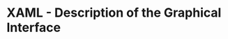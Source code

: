 ﻿<!--
//________________________________________________________________________________________________________________________
//
//  Copyright (C) 2024, Mariusz Postol LODZ POLAND.
//
//  To be in touch join the community by pressing the `Watch` button and get started commenting using the discussion panel at
//
//  https://github.com/mpostol/TP/discussions/182
//
//  by introducing yourself and telling us what you do with this community.
//_________________________________________________________________________________________________________________________
-->

# XAML - Description of the Graphical Interface

<!-- 
# Dane graficzne - Generowanie Interfejsu Graficznego

- [Dane graficzne - Generowanie Interfejsu Graficznego](#dane-graficzne---generowanie-interfejsu-graficznego)
  - [Wprowadzenie](#wprowadzenie)
    - [Wstęp](#wstęp)
    - [Wybór Technologii](#wybór-technologii)
    - [Uruchomienie programu](#uruchomienie-programu)
  - [Praca z kodem](#praca-z-kodem)
    - [Śledzenie Zmian](#śledzenie-zmian)
    - [Czemu xml](#czemu-xml)
    - [Integracja funkcjonalności i grafiki](#integracja-funkcjonalności-i-grafiki)
    - [Klasa częściowa](#klasa-częściowa)
    - [xaml-semantyka - tworzenie nowych obiektów](#xaml-semantyka---tworzenie-nowych-obiektów)
    - [Kontrolka i renderowanie](#kontrolka-i-renderowanie)
    - [GUI jako drzewo kontrolek](#gui-jako-drzewo-kontrolek)
    - [Co to jest kontrolka](#co-to-jest-kontrolka)
    - [Kompilacja xaml](#kompilacja-xaml)
    - [Konwersja xaml na CSharp](#konwersja-xaml-na-csharp)
    - [Refleksja](#refleksja)
  - [Sekwencja uruchomienia](#sekwencja-uruchomienia)
  - [Praca domowa](#praca-domowa)
  - [Zakończenie](#zakończenie)

## Wprowadzenie

W tej lekcji kontynuujemy cykl dedykowany omówieniu wybranych zagadnień związanych z reprezentacją informacji procesowej w postaci graficznej. W trakcie poprzedniej lekcji omówiliśmy ogólne zagadnienia dotyczące metodyki projektowania graficznego interfejsu użytkownika. Teraz omówimy zagadnienia związane z generowaniem grafiki, która jest dopasowana do automatyzowano procesu biznesowego. Wygenerowanie takiej grafiki wymaga formalnego opisu. W trakcie tej lekcji będziemy odwoływać się do języka Extensible Application Markup Language, w skrócie zaml. On właśnie służy do tego, aby formalnie opisać to co widzimy na ekranie. Nowy język, to brzmi niepokojąco, tym bardziej, że poznanie tego języka jest poza zakresem kursu. Na szczęście jego pogłębiona znajomość nie jest wymagana. To nie jest warunek konieczny do zrozumienia żadnej z lekcji w tej grupie tematycznej.

### Wstęp

Zacznijmy od kilu definicji, wyjaśnień i wskazania kierunków poszukiwań nowych rozwiązań, w zakresie generowania graficznego interfejsu użytkownika na podstawie jego formalnego opisu, który my programiści możemy jakoś wkomponować w cały program. Pamiętajmy, że nadal celem jest rozdzielenie odpowiedzialności.

Obrazek jest ciągiem kolorowych pikseli. Muszą one się komponować w taki sposób, aby reprezentować wybrane informacje procesu, tzn. jego stan lub zachowanie. Podobnie jak w przypadku danych rezydujących w pamięci, których przecież nie przetwarzamy odwołując się bezpośrednio do ich binarnej reprezentacji, również graficzny interfejs użytkownika (w skrócie GUI od angielskiego graphical uset interface) nie tworzymy mozolnie składając piksele w spójną kompozycję. Co więcej, jak wspomniałem wcześniej GUI stanowi pulpit sterujący przebiegiem procesu, więc musi również zachowywać się dynamicznie, a w tym umożliwiać wprowadzanie danych i wydawanie poleceń.

### Wybór Technologii

Kolejnym problemem jest zatem, jak zapewnić odpowiedni poziom abstrakcji, tzn. ukryć szczegóły związane z powstawaniem obrazka. Podobnie jak w każdym przypadku, aby nasze rozważania były osadzone na praktycznych przykładach musimy użyć konkretnej technologii. Wybrałem Windows Presentation Foundation (w skrócie bardziej swojsko brzmiący skrót WPF), ale postaram się, byśmy niezależnie od tego wyboru nie stracili ogólności rozważań. Ważnym elementem składowym tej technologii jest właśnie język zaml, który użyjemy, aby ten wspomniany poziom abstrakcji uzyskać. Omówienie WPF wymaga osobnego kursu, a my pozostaniemy możliwie blisko zagadnieniom związanym z praktyką wykorzystania języka CSharp.

### Uruchomienie programu

Może to zabrzmi na początku zagadkowo, ale to że graficzny interfejs użytkownika jest elementem programu jest czymś oczywistym dla wszystkich. Nie dla wszystkich jest już natomiast takie oczywiste to, że nie jest on integralną częścią procesu realizującego program. Popatrzmy jeszcze raz na rysunek, gdzie widzimy GUI jako coś zewnętrznego w stosunku do procesu. Podobnie jak dane strumieniowe i strukturalne. Interfejs ten może nawet powstać na innej fizycznej maszynie. W takim przypadku dodatkowo trzeba uwzględnić konieczność komunikacji pomiędzy maszynami. W konsekwencji na interfejs i działający program musimy patrzeć jak na dwa niezależne byty działające w asynchronicznych środowiskach. Więc problemem jest jak synchronizować jago zawartość i zachowanie z przebiegiem programu. W tej lekcji nie odpowiemy do końca na to pytanie, a jedynie omówimy jaka jest relacja pomiędzy jego powstaniem i czasem życia instancji programu. Dwustronna synchronizacja to już temat dla następne lekcji.

## Praca z kodem

### Śledzenie Zmian

Wróćmy na chwilę do poprzedniej lekcji, w trakcie której korzystając z niezależnego programu Blend pracowaliśmy nad wyglądem obrazka generowanego przez przykładowy program Po zakończeniu pracy w programie Blend, możemy wrócić do tworzenia tekstu programu, czyli wrócić do Visual Studio. Tu dodatkowa uwaga, Blend to niezależny program, który można uruchomić korzystając z interfejsu systemu operacyjnego, a w tym z menu kontekstowego przeglądarki plików. Jest on niezależny przy zastrzeżeniu, że wyniki jego pracy da się wrzucić do repozytorium jako integralna część całego programu i śledzić historię jego zmian. To będzie możliwe tylko wtedy, jeśli wynik jego działania będą tekstem. To dziś nasz, programistów postulat, który musi być przestrzegany bez żadnych kompromisów. To dodatkowy powód, dlaczego formaty graficzne jak gif, JPG i pliki PowerPoint, żeby ograniczyć się tylko do popularnych rozwiązań ustalania wyglądu GUI, to generalnie zły pomysł.

Zobaczmy zatem jak ten postulat jest zrealizowany w proponowanym scenariuszu. Po powrocie do Visual Studio możemy zauważyć, że zmienił się jeden z plików. Po jego otwarciu w edytorze widzimy, że to plik o składni xml, a więc plik tekstowy, choć obok jest podobny obrazek ja poprzednio. Zamykam obrazek, bo jako programiści koncentrujemy się na samy tekście. Tu jednak trzeba zauważyć, że relacja obrazek tekst istnieje, teraz tylko trzeba ją określić. Przechodząc do folderu, gdzie znajduje się ten plik, możemy dokonać analizy jego zmian. Korzystając z narzędzia, które akurat mam zainstalowane mogę te różnice pokazać. Zmiany są na czerwono. Przy okazji, tu widzimy kolejny przykład GUI, czyli informacji procesowej reprezentowanej graficznie. U mnie procesem jest tekst programu w trakcie jego edycji. W tej reprezentacji każda litera to kompozycja pikseli, a czerwony kolor to informacja – tu jest zmiana. Proponuję nie tracić cennego czasu na analizowanie samych zmian w pliku. Lepiej ten czas poświęcić na zrozumienie treści i roli tego dokumentu, jako pewnego fragmentu naszego programu. Wróćmy zatem do Visual Studio.

### Czemu xml

Pewnie pierwszym zaskoczeniem jest to, że zamiast CSharp mamy xml. Są tego co najmniej dwa powody. Pierwszym jest to, że proces renderingu grafiki nie jest związany z implementacją algorytmów akurat w języku CSharp. Jak to wielokrotnie podkreślałem jest wiele języków, które możemy wykorzystać w tym celu. Więc pierwszy powód to przenośność rezultatu pracy. Drugi powód jest związany z użyciem edytora Blend, więc jakiegoś narzędzia programowego. Przypomnę, że standard xml, tak w ogóle powstał jako język przeznaczony do wymiany danych pomiędzy programami, czyli do integracji aplikacji. Tu widzimy, jak to działa w praktyce dla Blend i Visual Studio. Blend i Visual Studio to właśnie dwa niezależne programy, których funkcjonalność jest kompatybilna względem siebie.

### Integracja funkcjonalności i grafiki

Z punktu widzenia projektowania grafiki fakt, że mamy do czynienia z xml nas specjalnie nie powinien martwić. Wystarczy, że osoby znające się na kolorach i kształtach dadzą nam wygenerowany plik, który my dołączymy do projektu i nich Visual Studio zrobi resztę. No niestety to podejście jest zbyt piękne, by było realne. Cały ten misterny plan rozbija się o fakt, że prędzej czy później - a jak się możemy domyślać raczej prędzej - musimy zacząć mówić o integracji obrazka z funkcjonalnością procesową, a więc to za co nam płacą. Funkcjonalność to aktualne dane procesowe i zachowanie się interfejsu. My natomiast dane, czyli zbiory wartości i operacje na nich realizowanych, definiujemy używając typów i o nich musimy zacząć mówić.

### Klasa częściowa

Szukanie rozwiązania tego dylematu, co nasze, a co wynik działania jakiegoś edytora, rozpoczniemy od zauważenia pozornie błahego faktu, a mianowicie plik, który edytowaliśmy jest połączony w parę z innym plikiem. Jak otworzymy jego parę w edytorze to stwierdzamy, że jest to tekst CSharp. Co więcej widzimy słowo partial, więc zawiera on częściową definicję klasy. A może te dwa pliki tworzą jedną klasę, jeden typ zgodnie z tym o czym mówiliśmy poprzednio w temacie definicji częściowych, czyli partial. W omawianych poprzednio przypadkach definicji częściowych pokazywałem, że ostateczna definicja powstaje w wyniku zmieszania tekstu poszczególnych części. To ma sens tylko wtedy, jeśli części są napisane w tym samym języku, więc mają tę samą składnię i semantykę. W rozważanym przypadku to oczywiście nie jest spełnione. Tu próba mieszania tekstów o różnych składniach musi doprowadzić do rezultatu, który nie jest zgodny z żadnym językiem. Wróćmy zatem do poprzedniego pliku xml. Nasze podejrzenia się potwierdzają,  bo jak widzimy, w pierwszym elemencie tego pliku jest atrybut class i nazwa klasy częściowej, która jest połączona w parę.

### xaml-semantyka - tworzenie nowych obiektów

Składnia i semantyka plików xml zdefiniowana przez specyfikację tego standardu nie jest wystarczająca do wyjaśnienia naszych obaw, ale przecież do każdego pliku xml możemy dodać własne reguły semantyczne, które określą przykładowo, co tu oznacza słowo Grid. Z menu kontekstowego możemy przejść do definicji tego słowa i widzimy, że otwiera się dodatkowe okienko z definicja klasy o tej samej nazwie i gdzie wyróżniony jest konstruktor bezparametrowy dla tej klasy. To pozwala uprawdopodobnić tezę, że znaczenie tego zapisu jest następujące: wywołaj konstruktor bezparametrowy i w konsekwencji utwórz obiekt tej klasy.
Analizując kolejne elementy i atrybuty tego pliku xml widzimy, że odwołują się one do properties, czyli właściwości tej klasy.

### Kontrolka i renderowanie

Upraszczając, renderowanie to proces tworzenia kompozycji pikseli na ekranie korzystając z jakiegoś opisu – czyli u nas to zamiana tekstu w żywy obraz. Ponieważ układamy piksele na ekranie, to możemy mówić wyłącznie o czasie realizacji programu. W przypadku programowania obiektowego ten jakiś opis istniejący w trakcie realizacji programu musi być zbiorem obiektów połączonych w strukturę, a więc grafem. Obiekty są tworzone na podstawie typów. Zatem typy, które użyjemy do opisu obrazka muszą mieś wspólną cechę, a mianowicie przypisany kształt. Cały obrazek zatem musi być kompozycją typowych kształtów, które umożliwiają realizację dwóch dodatkowych funkcji, jak wprowadzanie danych i wykonywanie poleceń. Dodatkowo te kształty muszą również być adoptowalne do aktualnych potrzeb, co widzieliśmy w przypadku sposobu wypełnienia wybranego fragmentu ekranu. To wszystko można zrealizować dzięki polimorfizmowi i właściwościom czyli property typów.

### GUI jako drzewo kontrolek

Wróćmy zatem do pliku zaml, w którym widzimy mechanizm tworzenia obiektów. I teraz już wiemy, że tworzone obiekty muszą mieć wspólną cechę, a mianowicie być renderowalne. Skoro powstaje obiekt, to co zrobić z referencją do niego – przykładowo tu tworzymy obiekt na podstawie definicji klasy Grid. Jeśli nic, to GarbageCollector zajmie się nim natychmiast i go unicestwi. Przyjmijmy zatem tezę, że każdy obiekt utworzony zgodnie z hierarchią elementów pliku xml to kolekcja obiektów wewnętrznych. W takim przypadku wspomniany obiekt Grid byłby dodany do naszej klasy, ale przecież ona nie jest kolekcją. Tu zauważmy, że dziedziczy ona z klasy Window, która już taką kolekcję może być lub ją zawierać. W rezultacie tworzy się drzewko obiektów, którego elementem centralnym – czyli korzeniem - jest nasza klasa, która jest klasą częściową i dziedziczy z klasy Window.

### Co to jest kontrolka

Systematyczne omówienie języka xaml to temat na osobny kurs, więc tu przyjmijmy, że dostajemy ten plik jako rezultat działania specjalistów od estetyki, ergonomii i procesu biznesowego. Bez wnikania w szczegóły tego pliku, możemy zauważyć, że utworzony na ekranie obrazek też ma drzewiastą naturę i składa się z obrazków, które dalej składają się z następnych obrazków. W naszym przykładzie okienko to rodzaj tablicy, w komórkach której znajdują się lista, klawisze, pola tekstowe, itd. Innymi słowy każdy obiekt, który utworzyliśmy jest renderowany na ekranie, czyli każda klasa opisująca formalnie ten obiekt musi mieć skojarzony wygląd, więc reguły tworzenia pewnej kompozycji pikseli. Te klasy nazywamy potocznie kontrolkami. Więc nie wchodząc w szczegóły kontrolka to klasa, która implementuje funkcjonalność pozwalającą odwzorować pewien kształt i zachowanie na ekranie.

### Kompilacja xaml

Za wielce prawdopodobny możemy zatem przyjąć scenariusz, w którym plik xml napisany zgodnie z regułami pewnego języka bazującego na składni xml, jest konwertowany do języka CSharp i następnie możemy już te ujednolicone składniowo i semantycznie teksty wymieszać, tworząc z dwóch części ujednoliconą definicję klasę, a więc wrócić do dobrze znanego nam świata programowania w CSharp. Ten nowy język nazywamy zaml. Zgodnie z przedstawionym tu scenariuszem nie musimy nawet tego języka znać. I to by była prawda, gdyby wystarczyło utworzyć statyczny obrazek. My jednak musimy go ożywić, tzn. zobrazować stan procesu i zachowanie procesu przetwarzania, a więc wyświetlić dane procesowe, umożliwić ich edycję i reagować na polecenia użytkownika. Do tego tematu wrócimy w trakcie następnej lekcji. Może nas uspokajać fakt, że oprócz części w zaml mamy część w CSharp, zwaną codebehind i to że skoro kompilator może dokonać konwersji zaml na CSharp, to może my możemy wszystko napisać od razu w CSharp. Odpowiedź na pytanie czy jest to możliwe by nie używać zaml, jest twierdząca, więc pokusa jest duża. Niestety są koszta i to niemałe. Zaczym przejdziemy do ich szacowania, musimy zrozumieć skąd się biorą, ale pamiętajmy, że mamy trzy opcje. Tylko Blend, tylko CSharp i jakaś ich kombinacja.

### Konwersja xaml na CSharp

Żeby te wspomniane poprzednio koszty konwersji zaml na CSharp oszacować i lepiej zrozumieć mechanizmy działania środowiska, musimy popatrzeć, co robi kompilator na podstawie analizy tekstu programu. Zróbmy krótką analizę bez wnikania w szczegóły. W konstruktorze klasy znajdziemy wywołanie metody InitializeComponent, której - na pierwszy rzut oka - nie ma w tekście programu, ale kompilator nie zgłasza błędu, więc gdzieś jest. Z menu kontekstowego przejdźmy do definicji w tekście, gdzie ta metoda jest zdefiniowana. Z nagłówka otwartego pliku widzimy, że ten tekst jest automatycznie wygenerowany, ale zauważmy też, że nie zawiera on prostej konwersji tekstu zaml na CSharp, natomiast przekazuje on ścieżkę do pliku zaml do metody LoadComponent. Funkcjonalność tej metody jest dostarczana przez bibliotekę, ale z opisu możemy się dowiedzieć, że to ona tworzy wszystkie obiekty używając refleksji. Refleksja to wyższy stopień wtajemniczenia i to są te koszty. Bez refleksji konwersja 1:1 zaml na CSharp w ogólnym przypadku jest niemożliwa.

### Refleksja

Refleksja to temat, o którym mówiliśmy już trochę, więc można do niego wrócić. Tu jednak zakończymy nasze dociekania. Wrócimy jeszcze do tego tematu w następnej lekcji w kontekście automatycznego wiązania warstw w czasie komponowania programu polegającego na tworzeniu obiektów i wykorzystaniu referencji do nich by utworzyć strukturę obiektów odpowiedzialną za kompozycję, dwukierunkowy transfer danych i zachowanie się GUI.

## Sekwencja uruchomienia

W programowaniu obiektowym uruchomienie aplikacji musi skutkować utworzeniem pierwszego obiektu. Jego konstruktor zatem zawiera instrukcję, która jest jako pierwsza realizowana przez proces utworzony przez system operacyjny. Tu rodzi się pytanie, jak ją znaleźć.

Każdy projekt zawiera swój plik konfiguracyjny. W analizowanym projekcie jego zawartość można odczytać korzystając z menu kontekstowego. I tu znajdujemy miejsce, w którym możemy wybrać obiekt startowy. Do wyboru jest tylko jeden, a składnia jego nazwy przypomina nazwę typu. Skoro to jest typ, to tu warto sobie zadać pytanie jak środowisko deleguje typy do tej listy? Czy tu może być więcej elementów na tej liście?

Skoro to ma być obiekt startowy to identyfikator w dropboxie musi być nazwą klasy. W drzewku class view znajdujemy odpowiedni typ. Po otwarciu widzimy, że jest to teks zgodny z xml z rozszerzeniem zaml. Po synchronizacji z resztą plików można zauważyć, że plik ten jest jednym z pary połączonych plików. Drugim jest plikiem CSharp, ale jest to pusta definicja i nie ma tu nawet konstruktora. Jest to kolejny przykład klasy częściowej napisanej w dwóch językach, a więc spodziewamy się konwersji zaml na CSharp i mieszania tekstów. Wynik konwersji możemy znaleźć wracając do drzewka klas. W dolnej części okna znajduje się lista dwóch metod. Wybierając dowolną z nich otwiera się tekst, który został wygenerowany automatycznie i który zawiera metodę statyczną o nazwie Main tworzącą obiekt tej klasy. Wywołuje ona metodę instancji utworzonej klasy Initialize. W tej metodzie możemy znaleźć odwołanie do pliku zaml, a mianowicie podstawienie do property StartupUri wskazujące na poprzednio analizowany plik zawierający definicję graficznego interfejsu użytkownika, często zwanego shell.

Tu warto zwrócić uwagę, na fakt, że ta klasa dziedziczy po klasie Application. W ramach pracy domowej proszę sprawdzić, czy można zadeklarować więcej klas, które dziedziczą po klasie Application i jak to wpływa na zwartość drop-box’a w konfiguracji projektu. Definicja tej klasy jest praktycznie pusta, tzn. nie ma nawet konstruktora, co oznacza, że wykonywany jest konstruktor domyślny, czyli rób nic. Co jednak pozawala na to, żeby tu zdefiniować własny konstruktor bezparametrowy. Można też nadpisać wybrane metody zklasy bazowej, by zachowanie dopasować do indywidualnych potrzeb programu. Z wykorzystaniem wspomnianych konstrukcji językowych tu możemy zlokalizować wymagane działania pomocnicze przed rozpoczęciem realizacji logiki biznesowe. Typowym przykładem jest przygotowanie infrastruktury związanej ze śledzeniem programu, wywoływanie przed zakończeniem programu operacji Dispose dla wszystkich obiektów, które tego wymagają, ale również tworzenie dodatkowych obiektów związanych z logika biznesową lub przygotowanie infrastruktury do wstrzykiwania zależności.

## Praca domowa

Na koniec lekcji, jak zwykle, praca domowa. Aby następna lekcja była bardziej zrozumiała proponuję trzy zadania w ramach pracy domowej.

Po pierwsze, proszę utworzyć własny projekt WPF i zmienić domyślny obiekt startowy. Drugie zadanie to dodać dwie metody, które będą wywołane odpowiednio na początku i na końcu programu. Wszystko to sprawdzić w testach jednostkowych. Uprzedzam, że to ostanie zadanie nie jest banalne.

## Zakończenie

W tej lekcji to już wszystko. Dziękuję za poświęcony czas. W następnej lekcji będziemy kontynuowali omawianie tych zagadnień ze szczególny uwzględnieniem odprzężenia widoku oraz danych/funkcjonalności, które sterują interfejsem graficznym. Omówione tu przykłady ograniczyłem do współdziałania z technologią WPF. Musimy jednak pamiętać, że poznane konstrukcje językowe są uniwersalne i rozszerzalne, innymi słowy mogą być wykorzystane również w kontekście innych technologii.

-->
